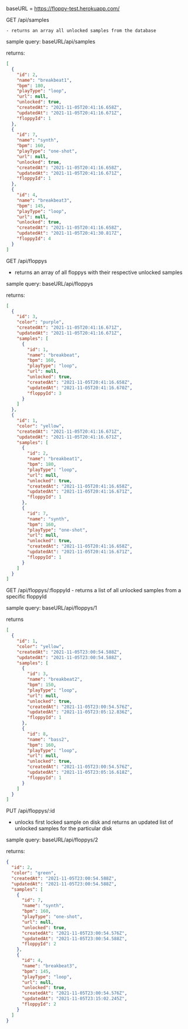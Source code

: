 baseURL = https://floppy-test.herokuapp.com/

GET /api/samples

    - returns an array all unlocked samples from the database

sample query: baseURL/api/samples

returns:

```json
[
  {
    "id": 2,
    "name": "breakbeat1",
    "bpm": 180,
    "playType": "loop",
    "url": null,
    "unlocked": true,
    "createdAt": "2021-11-05T20:41:16.658Z",
    "updatedAt": "2021-11-05T20:41:16.671Z",
    "floppyId": 1
  },
  {
    "id": 7,
    "name": "synth",
    "bpm": 160,
    "playType": "one-shot",
    "url": null,
    "unlocked": true,
    "createdAt": "2021-11-05T20:41:16.658Z",
    "updatedAt": "2021-11-05T20:41:16.671Z",
    "floppyId": 1
  },
  {
    "id": 4,
    "name": "breakbeat3",
    "bpm": 145,
    "playType": "loop",
    "url": null,
    "unlocked": true,
    "createdAt": "2021-11-05T20:41:16.658Z",
    "updatedAt": "2021-11-05T20:41:30.817Z",
    "floppyId": 4
  }
]
```

GET /api/floppys

- returns an array of all floppys with their respective unlocked samples

sample query: baseURL/api/floppys

returns:

```json
[
  {
    "id": 3,
    "color": "purple",
    "createdAt": "2021-11-05T20:41:16.671Z",
    "updatedAt": "2021-11-05T20:41:16.671Z",
    "samples": [
      {
        "id": 1,
        "name": "breakbeat",
        "bpm": 160,
        "playType": "loop",
        "url": null,
        "unlocked": true,
        "createdAt": "2021-11-05T20:41:16.658Z",
        "updatedAt": "2021-11-05T20:41:16.670Z",
        "floppyId": 3
      }
    ]
  },
  {
    "id": 1,
    "color": "yellow",
    "createdAt": "2021-11-05T20:41:16.671Z",
    "updatedAt": "2021-11-05T20:41:16.671Z",
    "samples": [
      {
        "id": 2,
        "name": "breakbeat1",
        "bpm": 180,
        "playType": "loop",
        "url": null,
        "unlocked": true,
        "createdAt": "2021-11-05T20:41:16.658Z",
        "updatedAt": "2021-11-05T20:41:16.671Z",
        "floppyId": 1
      },
      {
        "id": 7,
        "name": "synth",
        "bpm": 160,
        "playType": "one-shot",
        "url": null,
        "unlocked": true,
        "createdAt": "2021-11-05T20:41:16.658Z",
        "updatedAt": "2021-11-05T20:41:16.671Z",
        "floppyId": 1
      }
    ]
  }
]
```

GET /api/floppys/:floppyId - returns a list of all unlocked samples from a specific floppyId

sample query: baseURL/api/floppys/1

returns

```json
[
  {
    "id": 1,
    "color": "yellow",
    "createdAt": "2021-11-05T23:00:54.588Z",
    "updatedAt": "2021-11-05T23:00:54.588Z",
    "samples": [
      {
        "id": 3,
        "name": "breakbeat2",
        "bpm": 150,
        "playType": "loop",
        "url": null,
        "unlocked": true,
        "createdAt": "2021-11-05T23:00:54.576Z",
        "updatedAt": "2021-11-05T23:05:12.836Z",
        "floppyId": 1
      },
      {
        "id": 8,
        "name": "bass2",
        "bpm": 160,
        "playType": "loop",
        "url": null,
        "unlocked": true,
        "createdAt": "2021-11-05T23:00:54.576Z",
        "updatedAt": "2021-11-05T23:05:16.618Z",
        "floppyId": 1
      }
    ]
  }
]
```

PUT /api/floppys/:id

- unlocks first locked sample on disk and returns an updated list of unlocked
  samples for the particular disk

sample query: baseURL/api/floppys/2

returns:

```json
{
  "id": 2,
  "color": "green",
  "createdAt": "2021-11-05T23:00:54.588Z",
  "updatedAt": "2021-11-05T23:00:54.588Z",
  "samples": [
    {
      "id": 7,
      "name": "synth",
      "bpm": 160,
      "playType": "one-shot",
      "url": null,
      "unlocked": true,
      "createdAt": "2021-11-05T23:00:54.576Z",
      "updatedAt": "2021-11-05T23:00:54.588Z",
      "floppyId": 2
    },
    {
      "id": 4,
      "name": "breakbeat3",
      "bpm": 145,
      "playType": "loop",
      "url": null,
      "unlocked": true,
      "createdAt": "2021-11-05T23:00:54.576Z",
      "updatedAt": "2021-11-05T23:15:02.245Z",
      "floppyId": 2
    }
  ]
}
```
